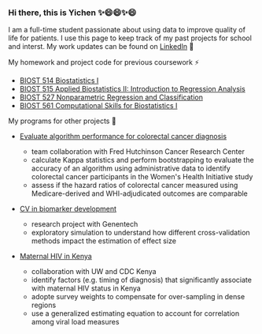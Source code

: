 ### Hi there, this is Yichen ✨😄😄✨😄

I am a full-time student passionate about using data to improve quality of life for patients. I use this page to keep track of my past projects for school and interst. My work updates can be found on <a href="https://www.linkedin.com/in/yichenlu0416/">LinkedIn</a> 💼

My homework and project code for previous coursework ⚡
- [BIOST 514 Biostatistics I](https://github.com/yichenlu47/applied_biostatistics)
- [BIOST 515 Applied Biostatistics II: Introduction to Regression Analysis](https://github.com/yichenlu47/applied_biostatistics_regression_analysis)
- [BIOST 527 Nonparametric Regression and Classification](https://github.com/yichenlu47/nonparametric_regression_classification)
- [BIOST 561 Computational Skills for Biostatistics I](https://github.com/yichenlu47/computational_skills_biostatistics)


My programs for other projects 🌱
- [Evaluate algorithm performance for colorectal cancer diagnosis](https://github.com/yichenlu47/uw_capstone_project)
  - team collaboration with Fred Hutchinson Cancer Research Center
  - calculate Kappa statistics and perform bootstrapping to evaluate the accuracy of an algorithm using administrative data to identify colorectal cancer participants in the Women's Health Initiative study
  - assess if the hazard ratios of colorectal cancer measured using Medicare-derived and WHI-adjudicated outcomes are comparable
  
- [CV in biomarker development](https://github.com/yichenlu47/simulation-2020)
  -  research project with Genentech
  -  exploratory simulation to understand how different cross-validation methods impact the estimation of effect size
  
- [Maternal HIV in Kenya](https://github.com/yichenlu47/hiv_kenya)
  - collaboration with UW and CDC Kenya 
  - identify factors (e.g. timing of diagnosis) that significantly associate with maternal HIV status in Kenya
  - adopte survey weights to compensate for over-sampling in dense regions
  - use a generalized estimating equation to account for correlation among viral load measures


<!--
**yichenlu47/yichenlu47** is a ✨ _special_ ✨ repository because its `README.md` (this file) appears on your GitHub profile.

Here are some ideas to get you started:

- 🔭 I’m currently working on ...
- 🌱 I’m currently learning ...
- 👯 I’m looking to collaborate on ...
- 🤔 I’m looking for help with ...
- 💬 Ask me about ...
- 📫 How to reach me: ...
- 😄 Pronouns: ...
- ⚡ Fun fact: ...
-->
